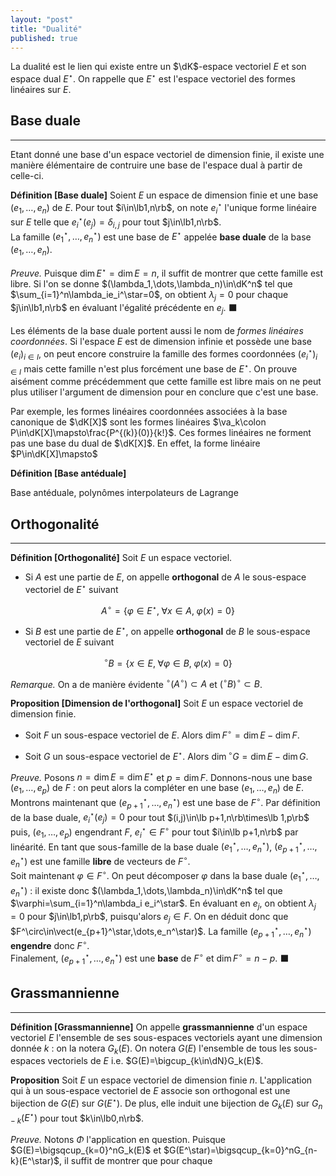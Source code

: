 ```yaml
---
layout: "post"
title: "Dualité"
published: true
---
```



La dualité est le lien qui existe entre un $\dK$-espace vectoriel $E$ et son espace dual $E^\star$. On rappelle que $E^\star$ est l'espace vectoriel des formes linéaires sur $E$.

## Base duale
---

Etant donné une base d'un espace vectoriel de dimension finie, il existe une manière élémentaire de contruire une base de l'espace dual à partir de celle-ci.

**Définition [Base duale]**
Soient $E$ un espace de dimension finie et une base $(e_1,\dots,e_n)$ de $E$. Pour tout $i\in\lb1,n\rb$, on note $e_i^\star$ l'unique forme linéaire sur $E$ telle que $e_i^\star(e_j)=\delta_{i,j}$ pour tout $j\in\lb1,n\rb$.<br/>
La famille $(e_1^\star,\dots,e_n^\star)$ est une base de $E^\star$ appelée **base duale** de la base $(e_1,\dots,e_n)$.

*Preuve.*
Puisque $\dim E^\star=\dim E=n$, il suffit de montrer que cette famille est libre. Si l'on se donne $(\lambda_1,\dots,\lambda_n)\in\dK^n$ tel que $\sum_{i=1}^n\lambda_ie_i^\star=0$, on obtient $\lambda_j=0$ pour chaque $j\in\lb1,n\rb$ en évaluant l'égalité précédente en $e_j$. &#x2b1b;

<!-- Donner un exemple -->

Les éléments de la base duale portent aussi le nom de _formes linéaires coordonnées_. Si l'espace $E$ est de dimension infinie et possède une base $(e_i)_{i\in I}$, on peut encore construire la famille des formes coordonnées $(e_i^\star)_{i\in I}$ mais cette famille n'est plus forcément une base de $E^\star$. On prouve aisément comme précédemment que cette famille est libre mais on ne peut plus utiliser l'argument de dimension pour en conclure que c'est une base.

Par exemple, les formes linéaires coordonnées associées à la base canonique de $\dK[X]$ sont les formes linéaires $\va_k\colon P\in\dK[X]\mapsto\frac{P^{(k)}(0)}{k!}$. Ces formes linéaires ne forment pas une base du dual de $\dK[X]$. En effet, la forme linéaire $P\in\dK[X]\mapsto$

**Définition [Base antéduale]**

Base antéduale, polynômes interpolateurs de Lagrange

## Orthogonalité
---

**Définition [Orthogonalité]** Soit $E$ un espace vectoriel.

* Si $A$ est une partie de $E$, on appelle **orthogonal** de $A$ le sous-espace vectoriel de $E^\star$ suivant

$$
A^\circ=\left\lbrace \varphi\in E^\star,\;\forall x\in A,\;\varphi(x)=0\right\rbrace
$$

* Si $B$ est une partie de $E^\star$, on appelle **orthogonal** de $B$ le sous-espace vectoriel de $E$ suivant

$$
{}^\circ B=\left\lbrace x\in E,\;\forall\varphi\in B,\;\varphi(x)=0\right\rbrace
$$

_Remarque._ On a de manière évidente ${}^\circ(A^\circ)\subset A$ et $({}^\circ B)^\circ\subset B$.


**Proposition [Dimension de l'orthogonal]** Soit $E$ un espace vectoriel de dimension finie.

* Soit $F$ un sous-espace vectoriel de $E$. Alors $\dim F^\circ=\dim E-\dim F$.

* Soit $G$ un sous-espace vectoriel de $E^\star$. Alors $\dim {}^\circ G=\dim E-\dim G$.

*Preuve.* Posons $n=\dim E=\dim E^\star$ et $p=\dim F$. Donnons-nous une base $(e_1,\dots,e_p)$ de $F$ : on peut alors la compléter en une base $(e_1,\dots,e_n)$ de $E$.<br/>
Montrons maintenant que $(e_{p+1}^\star,\dots,e_n^\star)$ est une base de $F^\circ$. Par définition de la base duale, $e_i^\star(e_j)=0$ pour tout $(i,j)\in\lb p+1,n\rb\times\lb 1,p\rb$ puis, $(e_1,\dots,e_p)$ engendrant $F$, $e_i^\star\in F^\circ$ pour tout $i\in\lb p+1,n\rb$ par linéarité. En tant que sous-famille de la base duale $(e_1^\star,\dots,e_n^\star)$, $(e_{p+1}^\star,\dots,e_n^\star)$ est une famille **libre** de vecteurs de $F^\circ$.<br/>
Soit maintenant $\varphi\in F^\circ$. On peut décomposer $\varphi$ dans la base duale $(e_1^\star,\dots,e_n^\star)$ : il existe donc $(\lambda_1,\dots,\lambda_n)\in\dK^n$ tel que $\varphi=\sum_{i=1}^n\lambda_i e_i^\star$. En évaluant en $e_j$, on obtient $\lambda_j=0$ pour $j\in\lb1,p\rb$, puisqu'alors $e_j\in F$. On en déduit donc que $F^\circ\in\vect(e_{p+1}^\star,\dots,e_n^\star)$. La famille $(e_{p+1}^\star,\dots,e_n^\star)$ **engendre** donc $F^\circ$.<br/>
Finalement, $(e_{p+1}^\star,\dots,e_n^\star)$ est une **base** de $F^\circ$ et $\dim F^\circ=n-p$. &#x2b1b;

## Grassmannienne
---

**Définition [Grassmannienne]** On appelle **grassmannienne** d'un espace vectoriel $E$ l'ensemble de ses sous-espaces vectoriels ayant une dimension donnée $k$ : on la notera $G_k(E)$. On notera $G(E)$ l'ensemble de tous les sous-espaces vectoriels de $E$ i.e. $G(E)=\bigcup_{k\in\dN}G_k(E)$.

**Proposition** Soit $E$ un espace vectoriel de dimension finie $n$. L'application qui à un sous-espace vectoriel de $E$ associe son orthogonal est une bijection de $G(E)$ sur $G(E^\star)$. De plus, elle induit une bijection de $G_k(E)$ sur $G_{n-k}(E^\star)$ pour tout $k\in\lb0,n\rb$.

*Preuve.* Notons $\Phi$ l'application en question. Puisque $G(E)=\bigsqcup_{k=0}^nG_k(E)$ et $G(E^\star)=\bigsqcup_{k=0}^nG_{n-k}(E^\star)$, il suffit de montrer que pour chaque

